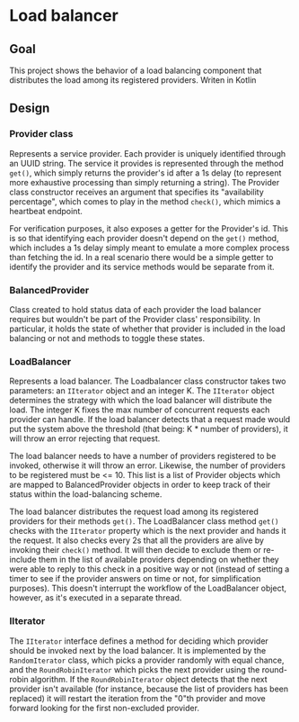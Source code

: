 # Load balancer

## Goal

This project shows the behavior of a load balancing component that distributes the load among its registered providers. Writen in Kotlin

## Design

### Provider class

Represents a service provider. Each provider is uniquely identified through an UUID string. The service it provides is represented through the method `get()`, which simply returns the provider's id after a 1s delay (to represent more exhaustive processing than simply returning a string). The Provider class constructor receives an argument that specifies its "availability percentage", which comes to play in the method `check()`, which mimics a heartbeat endpoint.

For verification purposes, it also exposes a getter for the Provider's id. This is so that identifying each provider doesn't depend on the `get()` method, which includes a 1s delay simply meant to emulate a more complex process than fetching the id. In a real scenario there would be a simple getter to identify the provider and its service methods would be separate from it.

### BalancedProvider

Class created to hold status data of each provider the load balancer requires but wouldn't be part of the Provider class' responsibility. In particular, it holds the state of whether that provider is included in the load balancing or not and methods to toggle these states.

### LoadBalancer

Represents a load balancer. The Loadbalancer class constructor takes two parameters: an `IIterator` object and an integer K. The `IIterator` object determines the strategy with which the load balancer will distribute the load. The integer K fixes the max number of concurrent requests each provider can handle. If the load balancer detects that a request made would put the system above the threshold (that being: K * number of providers), it will throw an error rejecting that request.

The load balancer needs to have a number of providers registered to be invoked, otherwise it will throw an error. Likewise, the number of providers to be registered must be <= 10. This list is a list of Provider objects which are mapped to BalancedProvider objects in order to keep track of their status within the load-balancing scheme.

The load balancer distributes the request load among its registered providers for their methods `get()`. The LoadBalancer class method `get()` checks with the `IIterator` property which is the next provider and hands it the request. It also checks every 2s that all the providers are alive by invoking their `check()` method. It will then decide to exclude them or re-include them in the list of available providers depending on whether they were able to reply to this check in a positive way or not (instead of setting a timer to see if the provider answers on time or not, for simplification purposes). This doesn't interrupt the workflow of the LoadBalancer object, however, as it's executed in a separate thread.

### IIterator

The `IIterator` interface defines a method for deciding which provider should be invoked next by the load balancer. It is implemented by the `RandomIterator` class, which picks a provider randomly with equal chance, and the `RoundRobinIterator` which picks the next provider using the round-robin algorithm. If the `RoundRobinIterator` object detects that the next provider isn't available (for instance, because the list of providers has been replaced) it will restart the iteration from the "0"th provider and move forward looking for the first non-excluded provider.
